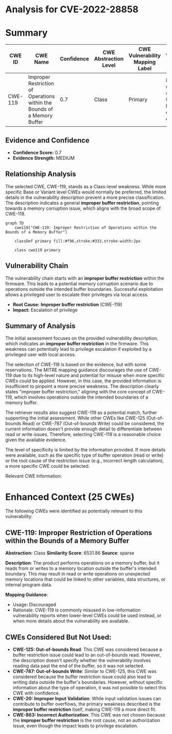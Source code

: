 # Analysis for CVE-2022-28858

# Summary
| CWE ID | CWE Name | Confidence | CWE Abstraction Level | CWE Vulnerability Mapping Label | CWE-Vulnerability Mapping Notes |
|---|---|---|---|---|---|
| CWE-119 | Improper Restriction of Operations within the Bounds of a Memory Buffer | 0.7 | Class | Primary | Discouraged usage, but chosen due to the high-level nature of the description. |

## Evidence and Confidence

*   **Confidence Score:** 0.7
*   **Evidence Strength:** MEDIUM

## Relationship Analysis
The selected CWE, CWE-119, stands as a Class-level weakness. While more specific Base or Variant level CWEs would normally be preferred, the limited details in the vulnerability description prevent a more precise classification. The description indicates a general **improper buffer restriction**, pointing towards a memory corruption issue, which aligns with the broad scope of CWE-119.

```mermaid
graph TD
    cwe119["CWE-119: Improper Restriction of Operations within the Bounds of a Memory Buffer"]
    
    classDef primary fill:#f96,stroke:#333,stroke-width:2px
    
    class cwe119 primary
```

## Vulnerability Chain
The vulnerability chain starts with an **improper buffer restriction** within the firmware. This leads to a potential memory corruption scenario due to operations outside the intended buffer boundaries. Successful exploitation allows a privileged user to escalate their privileges via local access.
  - **Root Cause:** **Improper buffer restriction** (CWE-119)
  - **Impact:** Escalation of privilege

## Summary of Analysis
The initial assessment focuses on the provided vulnerability description, which indicates an **improper buffer restriction** in the firmware. This weakness can potentially lead to privilege escalation if exploited by a privileged user with local access.

The selection of CWE-119 is based on the evidence, but with some reservations. The MITRE mapping guidance discourages the use of CWE-119 due to its high-level nature and potential for misuse when more specific CWEs could be applied. However, in this case, the provided information is insufficient to pinpoint a more precise weakness. The description clearly states "improper buffer restriction," aligning with the core concept of CWE-119, which involves operations outside the intended boundaries of a memory buffer.

The retriever results also suggest CWE-119 as a potential match, further supporting the initial assessment. While other CWEs like CWE-125 (Out-of-bounds Read) or CWE-787 (Out-of-bounds Write) could be considered, the current information doesn't provide enough detail to differentiate between read or write issues. Therefore, selecting CWE-119 is a reasonable choice given the available evidence.

The level of specificity is limited by the information provided. If more details were available, such as the specific type of buffer operation (read or write) or the root cause of the restriction issue (e.g., incorrect length calculation), a more specific CWE could be selected.

Relevant CWE Information:

# Enhanced Context (25 CWEs)
The following CWEs were identified as potentially relevant to this vulnerability:

## CWE-119: Improper Restriction of Operations within the Bounds of a Memory Buffer
**Abstraction:** Class
**Similarity Score**: 6531.86
**Source**: sparse

**Description**:
The product performs operations on a memory buffer, but it reads from or writes to a memory location outside the buffer's intended boundary. This may result in read or write operations on unexpected memory locations that could be linked to other variables, data structures, or internal program data.

**Mapping Guidance**:
- Usage: Discouraged
- Rationale: CWE-119 is commonly misused in low-information vulnerability reports when lower-level CWEs could be used instead, or when more details about the vulnerability are available.

## CWEs Considered But Not Used:
*   **CWE-125: Out-of-bounds Read**: This CWE was considered because a buffer restriction issue could lead to an out-of-bounds read. However, the description doesn't specify whether the vulnerability involves reading data past the end of the buffer, so it was not selected.
*   **CWE-787: Out-of-bounds Write**: Similar to CWE-125, this CWE was considered because the buffer restriction issue could also lead to writing data outside the buffer's boundaries. However, without specific information about the type of operation, it was not possible to select this CWE with confidence.
*   **CWE-20: Improper Input Validation**: While input validation issues can contribute to buffer overflows, the primary weakness described is the **improper buffer restriction** itself, making CWE-119 a more direct fit.
*   **CWE-863: Incorrect Authorization**: This CWE was not chosen because the **improper buffer restriction** is the root cause, not an authorization issue, even though the impact leads to privilege escalation.